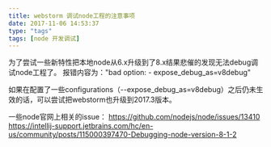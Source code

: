 ```yaml
---
title: webstorm 调试node工程的注意事项
date: 2017-11-06 14:53:37
type: "tags"
tags: [node 开发调试]
---
```


为了尝试一些新特性把本地node从6.x升级到了8.x结果悲催的发现无法debug调试node工程了。
报错内容为："bad option: - expose_debug_as=v8debug" 

如果在配置了一些configurations（--expose_debug_as=v8debug）之后仍未生效的话，可以尝试把webstorm也升级到2017.3版本。

一些node官网上相关的issue： 
https://github.com/nodejs/node/issues/13410 
https://intellij-support.jetbrains.com/hc/en-us/community/posts/115000397470-Debugging-node-version-8-1-2
